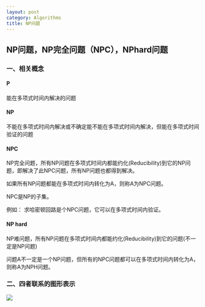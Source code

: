 ```yaml
---
layout: post
category: Algorithms
title: NP问题
---
```


## NP问题，NP完全问题（NPC），NPhard问题

### 一、相关概念
#### P
能在多项式时间内解决的问题

#### NP
不能在多项式时间内解决或不确定能不能在多项式时间内解决，但能在多项式时间验证的问题

#### NPC
NP完全问题，所有NP问题在多项式时间内都能约化(Reducibility)到它的NP问题，即解决了此NPC问题，所有NP问题也都得到解决。

如果所有NP问题都能在多项式时间内转化为A，则称A为NPC问题。

NPC是NP的子集。

例如： 求哈密顿回路是个NPC问题，它可以在多项式时间内验证。

#### NP hard
NP难问题，所有NP问题在多项式时间内都能约化(Reducibility)到它的问题(不一定是NP问题)

问题A不一定是一个NP问题，但所有的NPC问题都可以在多项式时间内转化为A，则称A为NPH问题。

### 二、四者联系的图形表示
![](https://timgsa.baidu.com/timg?image&quality=80&size=b9999_10000&sec=1534102765942&di=076b259cacc7ef83784a689b282293d3&imgtype=0&src=http%3A%2F%2Fs6.sinaimg.cn%2Fmw690%2F005ypsdWgy6TEmictmd55)

